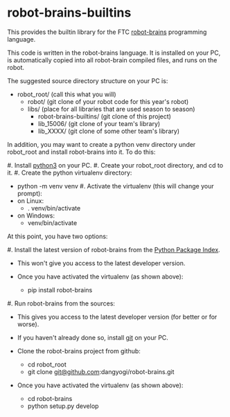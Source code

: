 # robot-brains-builtins

This provides the builtin library for the FTC
[robot-brains](https://github.com/dangyogi/robot-brains)
programming language.

This code is written in the robot-brains language.  It is installed on your
PC, is automatically copied into all robot-brain compiled files, and runs on
the robot.

The suggested source directory structure on your PC is:

- robot_root/ (call this what you will)
  - robot/    (git clone of your robot code for this year's robot)
  - libs/     (place for all libraries that are used season to season) 
    - robot-brains-builtins/  (git clone of this project)
    - lib_15006/              (git clone of your team's library) 
    - lib_XXXX/               (git clone of some other team's library)

In addition, you may want to create a python venv directory under robot_root
and install robot-brains into it.  To do this:

#. Install [python3](https://python.org) on your PC.
#. Create your robot_root directory, and cd to it.
#. Create the python virtualenv directory:
   - python -m venv venv
#. Activate the virtualenv (this will change your prompt):
   - on Linux:
     - . venv/bin/activate
   - on Windows:
     - venv/bin/activate

At this point, you have two options:

#. Install the latest version of robot-brains from the
   [Python Package Index](https://pypi.org/).

   - This won't give you access to the latest developer version.

   - Once you have activated the virtualenv (as shown above):

     - pip install robot-brains

#. Run robot-brains from the sources:

   - This gives you access to the latest developer version (for better or for
     worse).

   - If you haven't already done so, install [git](https://git-scm.com/) on
     your PC.

   - Clone the robot-brains project from github:

     - cd robot_root
     - git clone git@github.com:dangyogi/robot-brains.git

   - Once you have activated the virtualenv (as shown above):

     - cd robot-brains
     - python setup.py develop

